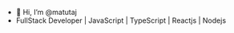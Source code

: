 - 👋 Hi, I’m @matutaj
- FullStack Developer | JavaScript | TypeScript | Reactjs | Nodejs

<!---
matutaj/matutaj is a ✨ special ✨ repository because its `README.md` (this file) appears on your GitHub profile.
You can click the Preview link to take a look at your changes.
--->
